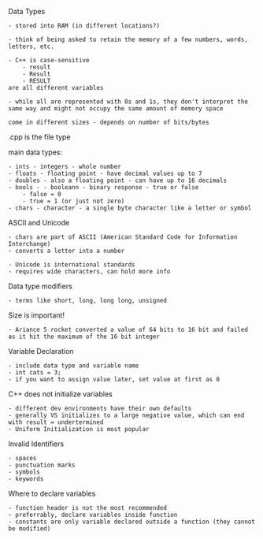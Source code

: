 Data Types

    - stored into RAM (in different locations?)

    - think of being asked to retain the memory of a few numbers, words, letters, etc.

    - C++ is case-sensitive
        - result
        - Result
        - RESULT 
    are all different variables 

    - while all are represented with 0s and 1s, they don't interpret the same way and might not occupy the same amount of memory space

    come in different sizes - depends on number of bits/bytes

.cpp is the file type 

main data types:

    - ints - integers - whole number
    - floats - floating point - have decimal values up to 7 
    - doubles - also a floating point - can have up to 16 decimals
    - bools - - booleann - binary response - true or false
        - false = 0
        - true = 1 (or just not zero)
    - chars - character - a single byte character like a letter or symbol 


ASCII and Unicode

    - chars are part of ASCII (American Standard Code for Information Interchange)
    - converts a letter into a number 

    - Unicode is international standards
    - requires wide characters, can hold more info


Data type modifiers

    - terms like short, long, long long, unsigned 


Size is important!

    - Ariance 5 rocket converted a value of 64 bits to 16 bit and failed as it hit the maximum of the 16 bit integer 


Variable Declaration

    - include data type and variable name
    - int cats = 3;
    - if you want to assign value later, set value at first as 0


C++ does not initialize variables 

    - different dev environments have their own defaults
    - generally VS initializes to a large negative value, which can end with result = undertermined
    - Uniform Initialization is most popular 

Invalid Identifiers

    - spaces
    - punctuation marks
    - symbols 
    - keywords


Where to declare variables

    - function header is not the most recommended
    - preferrably, declare variables inside function 
    - constants are only variable declared outside a function (they cannot be modified)


